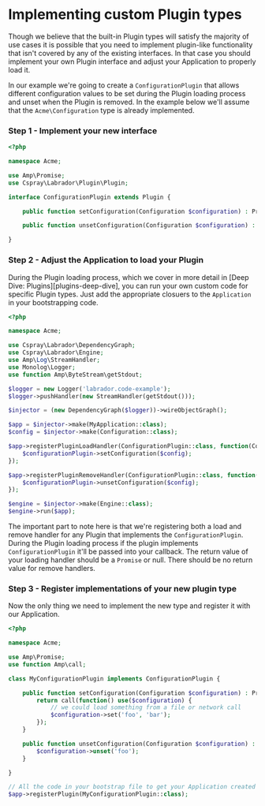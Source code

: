 # Implementing custom Plugin types

Though we believe that the built-in Plugin types will satisfy the majority of use cases it is possible that you need to 
implement plugin-like functionality that isn't covered by any of the existing interfaces. In that case you should implement 
your own Plugin interface and adjust your Application to properly load it.

In our example we're going to create a `ConfigurationPlugin` that allows different configuration values to be set during 
the Plugin loading process and unset when the Plugin is removed. In the example below we'll assume that the `Acme\Configuration` 
type is already implemented.

### Step 1 - Implement your new interface

```php
<?php

namespace Acme;

use Amp\Promise;
use Cspray\Labrador\Plugin\Plugin;

interface ConfigurationPlugin extends Plugin {

    public function setConfiguration(Configuration $configuration) : Promise;

    public function unsetConfiguration(Configuration $configuration) : void;

}
```

### Step 2 - Adjust the Application to load your Plugin

During the Plugin loading process, which we cover in more detail in [Deep Dive: Plugins][plugins-deep-dive], you can 
run your own custom code for specific Plugin types. Just add the appropriate closuers to the `Application` in your 
bootstrapping code.

```php
<?php

namespace Acme;

use Cspray\Labrador\DependencyGraph;
use Cspray\Labrador\Engine;
use Amp\Log\StreamHandler;
use Monolog\Logger;
use function Amp\ByteStream\getStdout;

$logger = new Logger('labrador.code-example');
$logger->pushHandler(new StreamHandler(getStdout()));

$injector = (new DependencyGraph($logger))->wireObjectGraph();

$app = $injector->make(MyApplication::class);
$config = $injector->make(Configuration::class);

$app->registerPluginLoadHandler(ConfigurationPlugin::class, function(ConfigurationPlugin $configurationPlugin) use($config) {
    $configurationPlugin->setConfiguration($config);
});

$app->registerPluginRemoveHandler(ConfigurationPlugin::class, function(ConfigurationPlugin $configurationPlugin) use($config) {
    $configurationPlugin->unsetConfiguration($config);
});

$engine = $injector->make(Engine::class);
$engine->run($app);
```

The important part to note here is that we're registering both a load and remove handler for any Plugin that implements 
the `ConfigurationPlugin`. During the Plugin loading process if the plugin implements `ConfigurationPlugin` it'll be 
passed into your callback. The return value of your loading handler should be a `Promise` or null. There should be 
no return value for remove handlers.

### Step 3 - Register implementations of your new plugin type

Now the only thing we need to implement the new type and register it with our Application.

```php
<?php

namespace Acme;

use Amp\Promise;
use function Amp\call;

class MyConfigurationPlugin implements ConfigurationPlugin {

    public function setConfiguration(Configuration $configuration) : Promise {
        return call(function() use($configuration) {
            // we could load something from a file or network call
            $configuration->set('foo', 'bar');
        });
    }

    public function unsetConfiguration(Configuration $configuration) : void {
        $configuration->unset('foo');
    }

}

// All the code in your bootstrap file to get your Application created
$app->registerPlugin(MyConfigurationPlugin::class);
```
